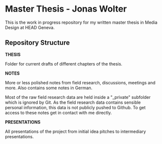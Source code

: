 # Master Thesis - Jonas Wolter

This is the work in progress repository for my written master thesis in Media Design at HEAD Geneva.

## Repository Structure



**THESIS**

Folder for current drafts of different chapters of the thesis.



**NOTES**

More or less polished notes from field research, discussions, meetings and more. Also contains some notes in German.

Most of the raw field research data are held inside a "_private" subfolder which is ignored by Git. As the field research data contains sensible personal information, this data is not publicly pushed to Github. To get access to these notes get in contact with me directly.



**PRESENTATIONS**

All presentations of the project from initial idea pitches to intermediary presentations.